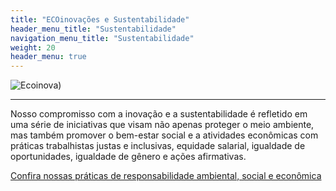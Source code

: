 ```yaml
---
title: "ECOinovações e Sustentabilidade"
header_menu_title: "Sustentabilidade"
navigation_menu_title: "Sustentabilidade"
weight: 20
header_menu: true
---
```


![Ecoinova)](../images/ecoinova.jpeg)

---

Nosso compromisso com a inovação e a sustentabilidade é refletido em uma série de iniciativas que visam não apenas proteger o meio ambiente, mas também promover o bem-estar social e a atividades econômicas com práticas trabalhistas justas e inclusivas, equidade salarial, igualdade de oportunidades, igualdade de gênero e ações afirmativas.

[Confira nossas práticas de responsabilidade ambiental, social e econômica](ecoinova) 
